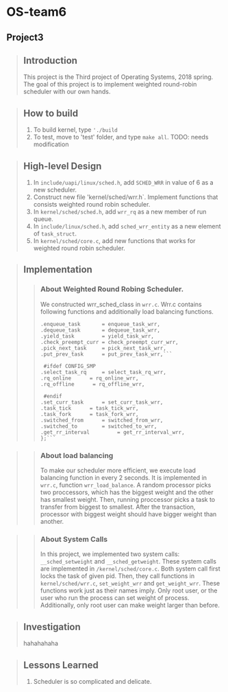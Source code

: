 OS-team6
========
Project3
--------

> ## Introduction
>  This project is the Third project of Operating Systems, 2018 spring.
> The goal of this project is to implement weighted round-robin scheduler with our own hands. 

> ## How to build
> 1. To build kernel, type `'./build`
> 2. To test, move to 'test' folder, and type `make all`.
> TODO: needs modification

> ## High-level Design
> 1. In `include/uapi/linux/sched.h`, add `SCHED_WRR` in value of 6 as a new scheduler. 
> 2. Construct new file 'kernel/sched/wrr.h`. Implement functions that consists weighted round robin scheduler.
> 3. In `kernel/sched/sched.h`, add `wrr_rq` as a new member of run queue.
> 4. In `include/linux/sched.h`, add `sched_wrr_entity` as a new element of `task_struct`.
> 5. In `kernel/sched/core.c`, add new functions that works for weighted round robin scheduler.

> ## Implementation
> > ### About Weighted Round Robing Scheduler.
> > We constructed wrr_sched_class in `wrr.c`. Wrr.c contains following functions and additionally load balancing functions.
> >	```.next       		= &fair_sched_class,
> >	.enqueue_task       = enqueue_task_wrr,
> >	.dequeue_task       = dequeue_task_wrr,
> >	.yield_task         = yield_task_wrr,
> >	.check_preempt_curr = check_preempt_curr_wrr,
> >	.pick_next_task     = pick_next_task_wrr,
> >	.put_prev_task      = put_prev_task_wrr,```
> >	
> >	 #ifdef CONFIG_SMP
> >	.select_task_rq     = select_task_rq_wrr,
> >	.rq_online      = rq_online_wrr,
> >	.rq_offline      = rq_offline_wrr,
> >	
> >  #endif
> >	.set_curr_task      = set_curr_task_wrr,
> >	.task_tick      = task_tick_wrr,
> >	.task_fork      = task_fork_wrr,
> >	.switched_from      = switched_from_wrr,
> >	.switched_to        = switched_to_wrr,
> >	.get_rr_interval         = get_rr_interval_wrr,
> >};```

> > ### About load balancing
> >  To make our scheduler more efficient, we execute load balancing function in every 2 seconds. It is implemented in `wrr.c`, function `wrr_load_balance`. A random processor picks two proccessors, which has the biggest weight and the other has smallest weight. Then, running proccessor picks a task to transfer from biggest to smallest. After the transaction, processor with biggest weight should have bigger weight than another. 

> > ### About System Calls
> > In this project, we implemented two system calls: `__sched_setweight` and `__sched_getweight`. These system calls are implemented in `/kernel/sched/core.c`. Both system call first locks the task of given pid. Then, they call functions in `kernel/sched/wrr.c`, `set_weight_wrr` and `get_weight_wrr`. These functions work just as their names imply. Only root user, or the user who run the process can set weight of process. Additionally, only root user can make weight larger than before.

> ## Investigation
> hahahahaha 

> ## Lessons Learned
> 1. Scheduler is so complicated and delicate.

